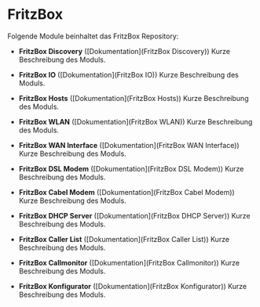 # FritzBox

Folgende Module beinhaltet das FritzBox Repository:

- __FritzBox Discovery__ ([Dokumentation](FritzBox Discovery))
	Kurze Beschreibung des Moduls.

- __FritzBox IO__ ([Dokumentation](FritzBox IO))
	Kurze Beschreibung des Moduls.

- __FritzBox Hosts__ ([Dokumentation](FritzBox Hosts))
	Kurze Beschreibung des Moduls.

- __FritzBox WLAN__ ([Dokumentation](FritzBox WLAN))
	Kurze Beschreibung des Moduls.

- __FritzBox WAN Interface__ ([Dokumentation](FritzBox WAN Interface))
	Kurze Beschreibung des Moduls.

- __FritzBox DSL Modem__ ([Dokumentation](FritzBox DSL Modem))
	Kurze Beschreibung des Moduls.

- __FritzBox Cabel Modem__ ([Dokumentation](FritzBox Cabel Modem))
	Kurze Beschreibung des Moduls.

- __FritzBox DHCP Server__ ([Dokumentation](FritzBox DHCP Server))
	Kurze Beschreibung des Moduls.

- __FritzBox Caller List__ ([Dokumentation](FritzBox Caller List))
	Kurze Beschreibung des Moduls.

- __FritzBox Callmonitor__ ([Dokumentation](FritzBox Callmonitor))
	Kurze Beschreibung des Moduls.

- __FritzBox Konfigurator__ ([Dokumentation](FritzBox Konfigurator))
	Kurze Beschreibung des Moduls.